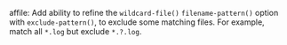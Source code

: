 affile: Add ability to refine the `wildcard-file()` `filename-pattern()` option with `exclude-pattern()`, to exclude some matching files. For example, match all `*.log` but exclude `*.?.log`.
